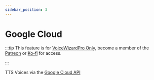 ```yaml
---
sidebar_position: 3
---
```

# Google Cloud
:::tip
This feature is for [VoiceWizardPro Only](/docs/VoiceWizardPro/GetVoiceWizardPro), become a member of the [Patreon](https://www.patreon.com/ttsvoicewizard) or [Ko-fi](https://ko-fi.com/ttsvoicewizard) for access.

:::

TTS Voices via the [Google Cloud API](https://cloud.google.com/text-to-speech?hl=en)


